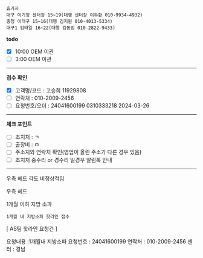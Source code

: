 ```
휴가자
대구 이기정 센터장 15~19(대행 센터장 이두환 010-9934-4932)
충청 이태구 15~16(대행 김지원 010-4013-5334)
대구1 엄태일 16~22(대행 김동범 010-2822-9433)
```

**todo**
- [x] 10:00 OEM 이관
- [ ] 3:00 OEM 이관
---
**접수 확인**
- [x] 고객명/코드 : 고승희 11929808
- [ ] 연락처 : 010-2009-2456
- [ ] 요청번호/오더 : 24041600199 0310333218 2024-03-26
---
**체크 포인트**
- [ ] 조치처 : ㄱ
- [ ] 출장비 : ㅁ
- [ ] 주소지와 연락처 확인(영업이 올린 주소가 다른 경우 있음)
- [ ] 조치처 중수리 or 경수리 일경우 알림톡 안내
---
우측 헤드 각도 비정상적임

우측 헤드

1개월 이하 지방 소파 


`1개월 내 지방소파 핫라인 접수`

[ AS팀 핫라인 요청건 ]

요청내용 :1개월내 지방소파 
요청번호 : 24041600199
연락처 :  010-2009-2456
센터 : 경남